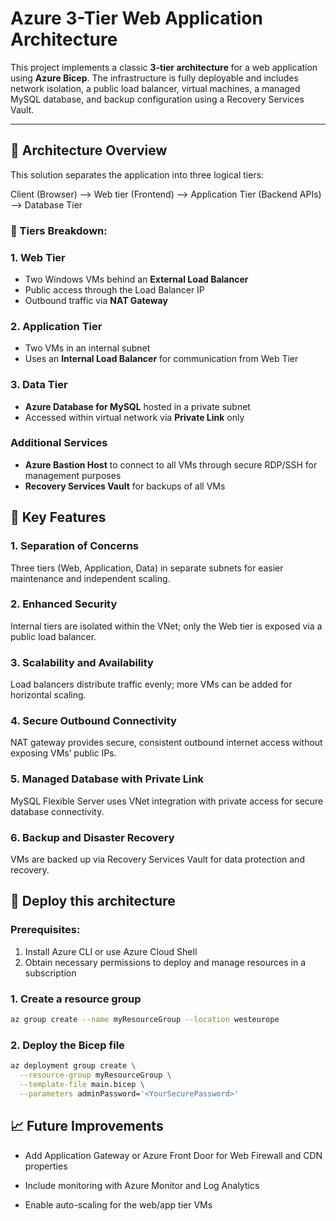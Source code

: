 # Azure 3-Tier Web Application Architecture

This project implements a classic **3-tier architecture** for a web application using **Azure Bicep**. The infrastructure is fully deployable and includes network isolation, a public load balancer, virtual machines, a managed MySQL database, and backup configuration using a Recovery Services Vault.

---

## 🧱 Architecture Overview

This solution separates the application into three logical tiers:


Client (Browser) --> Web tier (Frontend) --> Application Tier (Backend APIs) --> Database Tier

### 🔹 Tiers Breakdown:

### 1. Web Tier
- Two Windows VMs behind an **External Load Balancer**
- Public access through the Load Balancer IP
- Outbound traffic via **NAT Gateway**

### 2. Application Tier
- Two VMs in an internal subnet
- Uses an **Internal Load Balancer** for communication from Web Tier

### 3. Data Tier
- **Azure Database for MySQL** hosted in a private subnet
- Accessed within virtual network via **Private Link** only

### Additional Services
- **Azure Bastion Host** to connect to all VMs through secure RDP/SSH for management purposes
- **Recovery Services Vault** for backups of all VMs

## 📌 Key Features

### 1. Separation of Concerns  
Three tiers (Web, Application, Data) in separate subnets for easier maintenance and independent scaling.

### 2. Enhanced Security  
Internal tiers are isolated within the VNet; only the Web tier is exposed via a public load balancer.

### 3. Scalability and Availability  
Load balancers distribute traffic evenly; more VMs can be added for horizontal scaling.

### 4. Secure Outbound Connectivity  
NAT gateway provides secure, consistent outbound internet access without exposing VMs’ public IPs.

### 5. Managed Database with Private Link  
MySQL Flexible Server uses VNet integration with private access for secure database connectivity.

### 6. Backup and Disaster Recovery  
VMs are backed up via Recovery Services Vault for data protection and recovery.


## 🚀 Deploy this architecture
### Prerequisites:
1. Install Azure CLI or use Azure Cloud Shell
2. Obtain necessary permissions to deploy and manage resources in a subscription
### 1. Create a resource group
``` bash
az group create --name myResourceGroup --location westeurope
```
### 2. Deploy the Bicep file

```bash
az deployment group create \
  --resource-group myResourceGroup \
  --template-file main.bicep \
  --parameters adminPassword='<YourSecurePassword>'
```
## 📈 Future Improvements
- Add Application Gateway or Azure Front Door for Web Firewall and CDN properties

- Include monitoring with Azure Monitor and Log Analytics

- Enable auto-scaling for the web/app tier VMs
